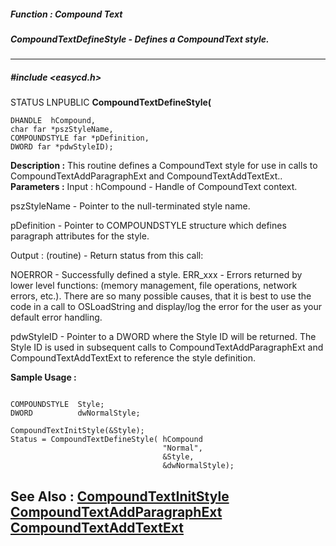 ##### Function : Compound Text
##### CompoundTextDefineStyle - Defines a CompoundText style.
---
##### #include <easycd.h>
STATUS LNPUBLIC **CompoundTextDefineStyle(**

	DHANDLE  hCompound,
	char far *pszStyleName,
	COMPOUNDSTYLE far *pDefinition,
	DWORD far *pdwStyleID);
**Description :**
This routine defines a CompoundText style for use in calls to 
CompoundTextAddParagraphExt and CompoundTextAddTextExt..
**Parameters :**
Input :
hCompound  -  Handle of CompoundText context.

pszStyleName  -  Pointer to the null-terminated style name.

pDefinition  -  Pointer to COMPOUNDSTYLE structure which defines paragraph attributes for the style.

Output :
(routine)  -  Return status from this call: 

NOERROR - Successfully defined a style.
ERR_xxx - Errors returned by lower level functions: (memory management, file operations, network errors, etc.).  There are so many possible causes, that it is best to use the code in a call to OSLoadString and display/log the error for the user as your default error handling.


pdwStyleID  -  Pointer to a DWORD where the Style ID will be returned.  The Style ID is used in subsequent calls to CompoundTextAddParagraphExt and CompoundTextAddTextExt to reference the style definition.

**Sample Usage :**
```

COMPOUNDSTYLE  Style;
DWORD          dwNormalStyle;

CompoundTextInitStyle(&Style);
Status = CompoundTextDefineStyle( hCompound
                                  "Normal",
                                  &Style,
                                  &dwNormalStyle);
```
**See Also :**
[CompoundTextInitStyle](D:/md_files/CompoundTextInitStyle.md)
[CompoundTextAddParagraphExt](D:/md_files/CompoundTextAddParagraphExt.md)
[CompoundTextAddTextExt](D:/md_files/CompoundTextAddTextExt.md)
---
